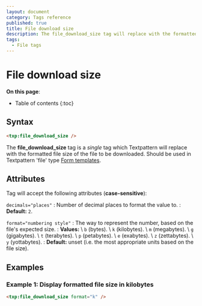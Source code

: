 ```yaml
---
layout: document
category: Tags reference
published: true
title: File download size
description: The file_download_size tag will replace with the formatted file size of the file to be downloaded.
tags:
  - File tags
---
```


# File download size

**On this page**:

* Table of contents
{:toc}

## Syntax

~~~ html
<txp:file_download_size />
~~~

The **file_download_size** tag is a *single* tag which Textpattern will replace with the formatted file size of the file to be downloaded. Should be used in Textpattern 'file' type [Form templates](/themes/form-templates-explained).

## Attributes

Tag will accept the following attributes (**case-sensitive**):

`decimals="places"`
: Number of decimal places to format the value to.
: **Default:** `2`.

`format="numbering style"`
: The way to represent the number, based on the file's expected size.
: **Values:** \\
`b` (bytes). \\
`k` (kilobytes). \\
`m` (megabytes). \\
`g` (gigabytes). \\
`t` (terabytes). \\
`p` (petabytes). \\
`e` (exabytes). \\
`z` (zettabytes). \\
`y` (yottabytes).
: **Default:** unset (i.e. the most appropriate units based on the file size).

## Examples

### Example 1: Display formatted file size in kilobytes

~~~ html
<txp:file_download_size format="k" />
~~~
